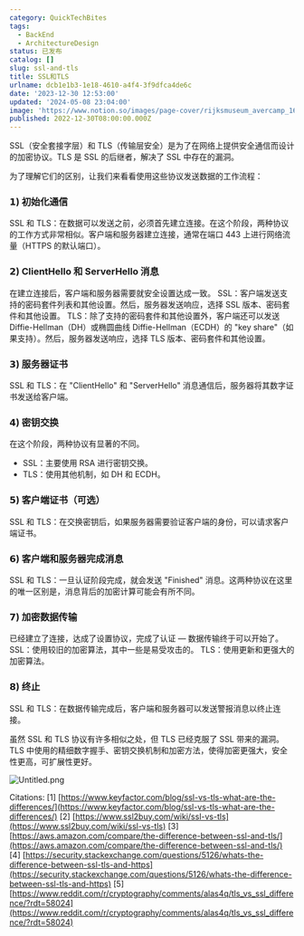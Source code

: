 ```yaml
---
category: QuickTechBites
tags:
  - BackEnd
  - ArchitectureDesign
status: 已发布
catalog: []
slug: ssl-and-tls
title: SSL和TLS
urlname: dcb1e1b3-1e18-4610-a4f4-3f9dfca4de6c
date: '2023-12-30 12:53:00'
updated: '2024-05-08 23:04:00'
image: 'https://www.notion.so/images/page-cover/rijksmuseum_avercamp_1620.jpg'
published: 2022-12-30T08:00:00.000Z
---
```


SSL（安全套接字层）和 TLS（传输层安全）是为了在网络上提供安全通信而设计的加密协议。TLS 是 SSL 的后继者，解决了 SSL 中存在的漏洞。


为了理解它们的区别，让我们来看看使用这些协议发送数据的工作流程：


### 𝟭) 初始化通信


SSL 和 TLS：在数据可以发送之前，必须首先建立连接。在这个阶段，两种协议的工作方式非常相似。客户端和服务器建立连接，通常在端口 443 上进行网络流量（HTTPS 的默认端口）。


### 𝟮) ClientHello 和 ServerHello 消息


在建立连接后，客户端和服务器需要就安全设置达成一致。
SSL：客户端发送支持的密码套件列表和其他设置。然后，服务器发送响应，选择 SSL 版本、密码套件和其他设置。
TLS：除了支持的密码套件和其他设置外，客户端还可以发送 Diffie-Hellman（DH）或椭圆曲线 Diffie-Hellman（ECDH）的 "key share"（如果支持）。然后，服务器发送响应，选择 TLS 版本、密码套件和其他设置。


### 𝟯) 服务器证书


SSL 和 TLS：在 "ClientHello" 和 "ServerHello" 消息通信后，服务器将其数字证书发送给客户端。


### 𝟰) 密钥交换


在这个阶段，两种协议有显著的不同。
- SSL：主要使用 RSA 进行密钥交换。
- TLS：使用其他机制，如 DH 和 ECDH。


### 𝟱) 客户端证书（可选）


SSL 和 TLS：在交换密钥后，如果服务器需要验证客户端的身份，可以请求客户端证书。


### 𝟲) 客户端和服务器完成消息


SSL 和 TLS：一旦认证阶段完成，就会发送 "Finished" 消息。这两种协议在这里的唯一区别是，消息背后的加密计算可能会有所不同。


### 𝟳) 加密数据传输


已经建立了连接，达成了设置协议，完成了认证 — 数据传输终于可以开始了。
SSL：使用较旧的加密算法，其中一些是易受攻击的。
TLS：使用更新和更强大的加密算法。


### 𝟴) 终止


SSL 和 TLS：在数据传输完成后，客户端和服务器可以发送警报消息以终止连接。


虽然 SSL 和 TLS 协议有许多相似之处，但 TLS 已经克服了 SSL 带来的漏洞。TLS 中使用的精细数字握手、密钥交换机制和加密方法，使得加密更强大，安全性更高，可扩展性更好。


![Untitled.png](https://prod-files-secure.s3.us-west-2.amazonaws.com/5d24fe63-e567-4804-86f9-9fdc62e13082/8ff987c5-7f31-4b50-83f5-c69ee7578c4a/Untitled.png?X-Amz-Algorithm=AWS4-HMAC-SHA256&X-Amz-Content-Sha256=UNSIGNED-PAYLOAD&X-Amz-Credential=ASIAZI2LB4664RSWU4PT%2F20250325%2Fus-west-2%2Fs3%2Faws4_request&X-Amz-Date=20250325T054014Z&X-Amz-Expires=3600&X-Amz-Security-Token=IQoJb3JpZ2luX2VjEKX%2F%2F%2F%2F%2F%2F%2F%2F%2F%2FwEaCXVzLXdlc3QtMiJFMEMCIEdeEBAMFy0ZQLpB478RhVLTEfygQL5gBA6M5bnItizmAh8In8s97My9YkemYpgL%2FdYkvLr4HCuIjoN9DKPPIjT1KogECP7%2F%2F%2F%2F%2F%2F%2F%2F%2F%2FwEQABoMNjM3NDIzMTgzODA1Igz3Z%2BaayZLnmNW0IzUq3AOrwCXtlKOZvEKo250DdpuK9eUF3qFikEFYihaxmvCQZSyBnqzMZphBEp%2BxeGgu4G%2B6Bhgcqeg0kB8NM76kN2j34q88VmWKpiArRzww7RqUdJx5P0di3iuCgk062Sq49DdDtPuV33WMIccmkoU8mMkz7SE%2BftbuUHlj0v1Z2k6bx5vr6Ufv%2BURn8cSmvRg1XEAQAbW37eEOIWwst7v6yjOyit1sVaDYzXwnsecf7OugjV7WBWIwPv3gkM5fBPCdBQ9iwl%2B%2FnGY%2BWTynTJkOskl3s5xqppdAlP%2B8CMKsrUOiOw3SKL%2FsbkZ%2B7KAZEPbyVg5kt86CURW%2BLZ07Y1%2FFj2BQ6EOfbmQJk14qIseANyO2biuYjoAc27%2FceNUd%2FoVgPyC3Kb1HXJXmEBkCza%2B%2FcZcSlv5PthxWUYHe981Fwwig15lKuuKhA9g4PMR%2FWUEkcJJv0p8PSI1AWwi9bd%2FRBWjoneQ6qPjRM%2BguFt02N9nNMfJpL30bEBH3%2Bq59iMXxQqOZ%2BQGBkh5oYHwSLRajKuvCUrjhJhuHF%2B3AfNNpk2T7WFYiZquggT5fpA02iZOkvZwC4WV%2ByF0%2FEme5dLMc6KYloPk5liqihCw1waffSvB0Y3vHvLs2ITUgH3NzzTCj74i%2FBjqnASG9F3DWE2bRQ9NreJRC%2FFq40xy4UnK%2BrCZ0TTOuSwJN4vRMcLCMxx%2BAd%2FUjEAK8pW3gUC1mnsIu598Z1dzmnRJm35yQd678FzMubvTqyHJe9RleJCa99YY4VGEkNao8k90i8XxKZrsrI48pDfuUkFNqedHXz82bh%2FjYoBfrhvzbUizrX%2FddyJO7qqFlrSHmMIGdkKclozGdtrq4yo991cHRcJamGuKp&X-Amz-Signature=695cc9124e99b47bb3f51b4290cda2617dc9d383dbc08430ab8d1ccf2352156b&X-Amz-SignedHeaders=host&x-id=GetObject)


Citations:
[1] [https://www.keyfactor.com/blog/ssl-vs-tls-what-are-the-differences/](https://www.keyfactor.com/blog/ssl-vs-tls-what-are-the-differences/)
[2] [https://www.ssl2buy.com/wiki/ssl-vs-tls](https://www.ssl2buy.com/wiki/ssl-vs-tls)
[3] [https://aws.amazon.com/compare/the-difference-between-ssl-and-tls/](https://aws.amazon.com/compare/the-difference-between-ssl-and-tls/)
[4] [https://security.stackexchange.com/questions/5126/whats-the-difference-between-ssl-tls-and-https](https://security.stackexchange.com/questions/5126/whats-the-difference-between-ssl-tls-and-https)
[5] [https://www.reddit.com/r/cryptography/comments/alas4q/tls_vs_ssl_difference/?rdt=58024](https://www.reddit.com/r/cryptography/comments/alas4q/tls_vs_ssl_difference/?rdt=58024)


